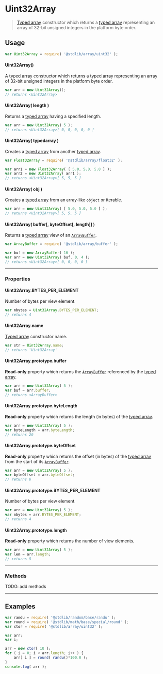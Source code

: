<!--

@license Apache-2.0

Copyright (c) 2018 The Stdlib Authors.

Licensed under the Apache License, Version 2.0 (the "License");
you may not use this file except in compliance with the License.
You may obtain a copy of the License at

   http://www.apache.org/licenses/LICENSE-2.0

Unless required by applicable law or agreed to in writing, software
distributed under the License is distributed on an "AS IS" BASIS,
WITHOUT WARRANTIES OR CONDITIONS OF ANY KIND, either express or implied.
See the License for the specific language governing permissions and
limitations under the License.

-->

# Uint32Array

> [Typed array][mdn-typed-array] constructor which returns a [typed array][mdn-typed-array] representing an array of 32-bit unsigned integers in the platform byte order.

<!-- Section to include introductory text. Make sure to keep an empty line after the intro `section` element and another before the `/section` close. -->

<section class="intro">

</section>

<!-- /.intro -->

<!-- Package usage documentation. -->

<section class="usage">

## Usage

```javascript
var Uint32Array = require( '@stdlib/array/uint32' );
```

#### Uint32Array()

A [typed array][mdn-typed-array] constructor which returns a [typed array][mdn-typed-array] representing an array of 32-bit unsigned integers in the platform byte order.

<!-- eslint-disable stdlib/require-globals -->

```javascript
var arr = new Uint32Array();
// returns <Uint32Array>
```

#### Uint32Array( length )

Returns a [typed array][mdn-typed-array] having a specified length.

<!-- eslint-disable stdlib/require-globals -->

```javascript
var arr = new Uint32Array( 5 );
// returns <Uint32Array>[ 0, 0, 0, 0, 0 ]
```

#### Uint32Array( typedarray )

Creates a [typed array][mdn-typed-array] from another [typed array][mdn-typed-array].

<!-- eslint-disable stdlib/require-globals -->

```javascript
var Float32Array = require( '@stdlib/array/float32' );

var arr1 = new Float32Array( [ 5.0, 5.0, 5.0 ] );
var arr2 = new Uint32Array( arr1 );
// returns <Uint32Array>[ 5, 5, 5 ]
```

#### Uint32Array( obj )

Creates a [typed array][mdn-typed-array] from an array-like `object` or iterable.

<!-- eslint-disable stdlib/require-globals -->

```javascript
var arr = new Uint32Array( [ 5.0, 5.0, 5.0 ] );
// returns <Uint32Array>[ 5, 5, 5 ]
```

#### Uint32Array( buffer\[, byteOffset\[, length]] )

Returns a [typed array][mdn-typed-array] view of an [`ArrayBuffer`][mdn-arraybuffer].

<!-- eslint-disable stdlib/require-globals -->

```javascript
var ArrayBuffer = require( '@stdlib/array/buffer' );

var buf = new ArrayBuffer( 16 );
var arr = new Uint32Array( buf, 0, 4 );
// returns <Uint32Array>[ 0, 0, 0, 0 ]
```

* * *

### Properties

<a name="static-prop-bytes-per-element"></a>

#### Uint32Array.BYTES_PER_ELEMENT

Number of bytes per view element.

<!-- eslint-disable stdlib/require-globals -->

```javascript
var nbytes = Uint32Array.BYTES_PER_ELEMENT;
// returns 4
```

<a name="static-prop-name"></a>

#### Uint32Array.name

[Typed array][mdn-typed-array] constructor name.

<!-- eslint-disable stdlib/require-globals -->

```javascript
var str = Uint32Array.name;
// returns 'Uint32Array'
```

<a name="prop-buffer"></a>

#### Uint32Array.prototype.buffer

**Read-only** property which returns the [`ArrayBuffer`][mdn-arraybuffer] referenced by the [typed array][mdn-typed-array].

<!-- eslint-disable stdlib/require-globals -->

```javascript
var arr = new Uint32Array( 5 );
var buf = arr.buffer;
// returns <ArrayBuffer>
```

<a name="prop-byte-length"></a>

#### Uint32Array.prototype.byteLength

**Read-only** property which returns the length (in bytes) of the [typed array][mdn-typed-array].

<!-- eslint-disable stdlib/require-globals -->

```javascript
var arr = new Uint32Array( 5 );
var byteLength = arr.byteLength;
// returns 20
```

<a name="prop-byte-offset"></a>

#### Uint32Array.prototype.byteOffset

**Read-only** property which returns the offset (in bytes) of the [typed array][mdn-typed-array] from the start of its [`ArrayBuffer`][mdn-arraybuffer].

<!-- eslint-disable stdlib/require-globals -->

```javascript
var arr = new Uint32Array( 5 );
var byteOffset = arr.byteOffset;
// returns 0
```

<a name="prop-bytes-per-element"></a>

#### Uint32Array.prototype.BYTES_PER_ELEMENT

Number of bytes per view element.

<!-- eslint-disable stdlib/require-globals -->

```javascript
var arr = new Uint32Array( 5 );
var nbytes = arr.BYTES_PER_ELEMENT;
// returns 4
```

<a name="prop-length"></a>

#### Uint32Array.prototype.length

**Read-only** property which returns the number of view elements.

<!-- eslint-disable stdlib/require-globals -->

```javascript
var arr = new Uint32Array( 5 );
var len = arr.length;
// returns 5
```

* * *

### Methods

TODO: add methods

</section>

<!-- /.usage -->

* * *

<!-- Package usage notes. Make sure to keep an empty line after the `section` element and another before the `/section` close. -->

<section class="notes">

</section>

<!-- /.notes -->

<!-- Package usage examples. -->

<section class="examples">

## Examples

<!-- eslint no-undef: "error" -->

```javascript
var randu = require( '@stdlib/random/base/randu' );
var round = require( '@stdlib/math/base/special/round' );
var ctor = require( '@stdlib/array/uint32' );

var arr;
var i;

arr = new ctor( 10 );
for ( i = 0; i < arr.length; i++ ) {
    arr[ i ] = round( randu()*100.0 );
}
console.log( arr );
```

</section>

<!-- /.examples -->

<!-- Section to include cited references. If references are included, add a horizontal rule *before* the section. Make sure to keep an empty line after the `section` element and another before the `/section` close. -->

<section class="references">

</section>

<!-- /.references -->

<!-- Section for all links. Make sure to keep an empty line after the `section` element and another before the `/section` close. -->

<section class="links">

[mdn-typed-array]: https://developer.mozilla.org/en-US/docs/Web/JavaScript/Reference/Global_Objects/TypedArray

[mdn-arraybuffer]: https://developer.mozilla.org/en-US/docs/Web/JavaScript/Reference/Global_Objects/ArrayBuffer

</section>

<!-- /.links -->

